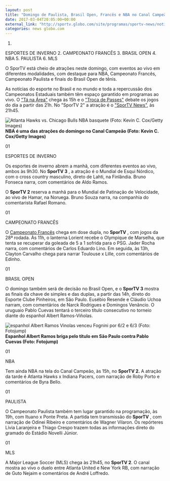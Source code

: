 ```yaml
---
layout: post
title: "Domingo de Paulista, Brasil Open, Francês e NBA no Canal Campeão"
date: 2017-03-04T20:05:00+00:00
external_link: "http://sportv.globo.com/site/programas/sportv-news/noticia/2017/03/domingo-de-paulista-nba-e-rodada-dupla-do-frances-no-canal-campeao.html"
categories: news globo.com
---
```

1. 
ESPORTES DE INVERNO
2. 
CAMPEONATO FRANCÊS
3. 
BRASIL OPEN
4. 
NBA
5. 
PAULISTA
6. 
MLS

O SporTV está cheio de atrações neste domingo, com eventos ao vivo em diferentes modalidades, com destaque para NBA, Campeonato Francês, Campeonato Paulista e finais do Brasil Open de tênis.

As notícias do esporte no Brasil e no mundo e toda a repercussão dos Campeonatos Estaduais também têm espaço garantido em programas ao vivo. O ["Tá na Área"](http://sportv.globo.com/site/programas/ta-na-area/) chega às 15h e o ["Troca de Passes"](http://sportv.globo.com/site/programas/troca-de-passes/) debate os jogos do dia a partir das 21h. No "SporTV 2" a atração é o ["SporTV News"](http://sportv.globo.com/site/programas/sportv-news/), às 21h45. &nbsp;

 ![Atlanta Hawks vs. Chicago Bulls NBA basquete (Foto: Kevin C. Cox/Getty Images)](http://s2.glbimg.com/IzfiF_LaDtL7BP6m7QW0glf4Keo=/0x111:3000x1805/690x390/s.glbimg.com/es/ge/f/original/2017/01/21/gettyimages-632247946.jpg "Atlanta Hawks vs. Chicago Bulls NBA basquete (Foto: Kevin C. Cox/Getty Images)")**NBA é uma das atrações do domingo no Canal&nbsp;Campeão (Foto: Kevin C. Cox/Getty Images)**

01

ESPORTES DE INVERNO

Os esportes de inverno abrem a manhã, com diferentes eventos ao vivo, ambos às 9h30. No **SporTV 3** , a atração é o Mundial de Esqui Nórdico, com o cross country masculino, direto de Lahti, na Finlândia. Bruno Fonseca narra, com comentários de Aldo Ramos.&nbsp;

O **SporTV 2** reserva a manhã para o Mundial de Patinação de Velocidade, ao vivo de Hamar, na Noruega. Bruno Souza narra, na companhia do comentarista Rafael Romano.&nbsp;

01

CAMPEONATO FRANCÊS

O [Campeonato Francês](http://globoesporte.globo.com/futebol/futebol-internacional/futebol-frances/) chega em dose dupla, no **SporTV** , com jogos da 28ª rodada. Às 11h, o lanterna Lorient recebe o Olympique de Marselha, que tenta se recuperar da goleada de 5 a 1 sofrida para o PSG. Jader Rocha narra, com comentários de Carlos Eduardo Lino. Em seguida, às 13h, Clayton Carvalho chega para narrar Toulouse x Lille, com comentários de Edinho.&nbsp;

01

BRASIL OPEN

O domingo também será de decisão no Brasil Open, e o **SporTV 3** mostra as finais da chave de simples e das duplas, a partir das 14h, direto do Esporte Clube Pinheiros, em São Paulo. Eusébio Resende e Cláudio Uchoa narram, com comentários de Narck Rodrigues e Domingos Venâncio. O uruguaio Pablo Cuevas tentará o terceiro título consecutivo no torneio diante do espanhol Albert Ramos-Viñolas.

 ![espanhol Albert Ramos Vinolas venceu Fognini por 6/2 e 6/3 (Foto: Fotojump)](http://s2.glbimg.com/s-yF6SRs9RRVr551M41SkU_EzyQ=/0x48:2000x1034/690x340/s.glbimg.com/es/ge/f/original/2017/02/22/305895_682071_32678904460_5d29980ba4_o_vkStTcp.jpg "espanhol Albert Ramos Vinolas venceu Fognini por 6/2 e 6/3 (Foto: Fotojump)")**Espanhol Albert Ramos briga pelo título em São Paulo contra Pablo Cuevas (Foto: Fotojump)**

01

NBA

Tem ainda NBA na tela do Canal Campeão, às 15h, no **SporTV 2.** A atração da tarde é Atlanta Hawks x Indiana Pacers, com narração de Roby Porto e comentários de Byra Bello.&nbsp;

01

PAULISTA

O Campeonato Paulista também tem lugar garantido na programação, às 19h, com Ituano x Ponte Preta. A partida tem transmissão do **SporTV** , com narração de Odinei Ribeiro e comentários de Wagner Vilaron. Os repórteres Lívia Laranjeira e Thiago Crespo trazem todas as informações direto do gramado do Estádio Novelli Júnior.&nbsp;

01

MLS

A Major League Soccer (MLS) chega às 21h45, no **SporTV 2**. O canal mostra ao vivo o duelo entre Atlanta United e New York RB, com narração de Guto Nejaim e comentários de André Loffredo.

